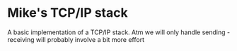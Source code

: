 # Mike's TCP/IP stack

A basic implementation of a TCP/IP stack.
Atm we will only handle sending - receiving will probably involve a bit more 
effort
